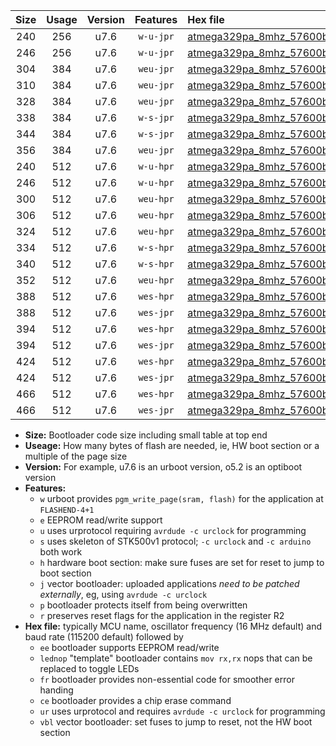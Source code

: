|Size|Usage|Version|Features|Hex file|
|:-:|:-:|:-:|:-:|:--|
|240|256|u7.6|`w-u-jpr`|[atmega329pa_8mhz_57600bps_ur_vbl.hex](https://raw.githubusercontent.com/stefanrueger/urboot/main/atmega329pa_8mhz_57600bps_ur_vbl.hex)|
|246|256|u7.6|`w-u-jpr`|[atmega329pa_8mhz_57600bps_lednop_ur_vbl.hex](https://raw.githubusercontent.com/stefanrueger/urboot/main/atmega329pa_8mhz_57600bps_lednop_ur_vbl.hex)|
|304|384|u7.6|`weu-jpr`|[atmega329pa_8mhz_57600bps_ee_ur_vbl.hex](https://raw.githubusercontent.com/stefanrueger/urboot/main/atmega329pa_8mhz_57600bps_ee_ur_vbl.hex)|
|310|384|u7.6|`weu-jpr`|[atmega329pa_8mhz_57600bps_ee_lednop_ur_vbl.hex](https://raw.githubusercontent.com/stefanrueger/urboot/main/atmega329pa_8mhz_57600bps_ee_lednop_ur_vbl.hex)|
|328|384|u7.6|`weu-jpr`|[atmega329pa_8mhz_57600bps_ee_lednop_fr_ur_vbl.hex](https://raw.githubusercontent.com/stefanrueger/urboot/main/atmega329pa_8mhz_57600bps_ee_lednop_fr_ur_vbl.hex)|
|338|384|u7.6|`w-s-jpr`|[atmega329pa_8mhz_57600bps_vbl.hex](https://raw.githubusercontent.com/stefanrueger/urboot/main/atmega329pa_8mhz_57600bps_vbl.hex)|
|344|384|u7.6|`w-s-jpr`|[atmega329pa_8mhz_57600bps_lednop_vbl.hex](https://raw.githubusercontent.com/stefanrueger/urboot/main/atmega329pa_8mhz_57600bps_lednop_vbl.hex)|
|356|384|u7.6|`weu-jpr`|[atmega329pa_8mhz_57600bps_ee_lednop_fr_ce_ur_vbl.hex](https://raw.githubusercontent.com/stefanrueger/urboot/main/atmega329pa_8mhz_57600bps_ee_lednop_fr_ce_ur_vbl.hex)|
|240|512|u7.6|`w-u-hpr`|[atmega329pa_8mhz_57600bps_ur.hex](https://raw.githubusercontent.com/stefanrueger/urboot/main/atmega329pa_8mhz_57600bps_ur.hex)|
|246|512|u7.6|`w-u-hpr`|[atmega329pa_8mhz_57600bps_lednop_ur.hex](https://raw.githubusercontent.com/stefanrueger/urboot/main/atmega329pa_8mhz_57600bps_lednop_ur.hex)|
|300|512|u7.6|`weu-hpr`|[atmega329pa_8mhz_57600bps_ee_ur.hex](https://raw.githubusercontent.com/stefanrueger/urboot/main/atmega329pa_8mhz_57600bps_ee_ur.hex)|
|306|512|u7.6|`weu-hpr`|[atmega329pa_8mhz_57600bps_ee_lednop_ur.hex](https://raw.githubusercontent.com/stefanrueger/urboot/main/atmega329pa_8mhz_57600bps_ee_lednop_ur.hex)|
|324|512|u7.6|`weu-hpr`|[atmega329pa_8mhz_57600bps_ee_lednop_fr_ur.hex](https://raw.githubusercontent.com/stefanrueger/urboot/main/atmega329pa_8mhz_57600bps_ee_lednop_fr_ur.hex)|
|334|512|u7.6|`w-s-hpr`|[atmega329pa_8mhz_57600bps.hex](https://raw.githubusercontent.com/stefanrueger/urboot/main/atmega329pa_8mhz_57600bps.hex)|
|340|512|u7.6|`w-s-hpr`|[atmega329pa_8mhz_57600bps_lednop.hex](https://raw.githubusercontent.com/stefanrueger/urboot/main/atmega329pa_8mhz_57600bps_lednop.hex)|
|352|512|u7.6|`weu-hpr`|[atmega329pa_8mhz_57600bps_ee_lednop_fr_ce_ur.hex](https://raw.githubusercontent.com/stefanrueger/urboot/main/atmega329pa_8mhz_57600bps_ee_lednop_fr_ce_ur.hex)|
|388|512|u7.6|`wes-hpr`|[atmega329pa_8mhz_57600bps_ee.hex](https://raw.githubusercontent.com/stefanrueger/urboot/main/atmega329pa_8mhz_57600bps_ee.hex)|
|388|512|u7.6|`wes-jpr`|[atmega329pa_8mhz_57600bps_ee_vbl.hex](https://raw.githubusercontent.com/stefanrueger/urboot/main/atmega329pa_8mhz_57600bps_ee_vbl.hex)|
|394|512|u7.6|`wes-hpr`|[atmega329pa_8mhz_57600bps_ee_lednop.hex](https://raw.githubusercontent.com/stefanrueger/urboot/main/atmega329pa_8mhz_57600bps_ee_lednop.hex)|
|394|512|u7.6|`wes-jpr`|[atmega329pa_8mhz_57600bps_ee_lednop_vbl.hex](https://raw.githubusercontent.com/stefanrueger/urboot/main/atmega329pa_8mhz_57600bps_ee_lednop_vbl.hex)|
|424|512|u7.6|`wes-hpr`|[atmega329pa_8mhz_57600bps_ee_lednop_fr.hex](https://raw.githubusercontent.com/stefanrueger/urboot/main/atmega329pa_8mhz_57600bps_ee_lednop_fr.hex)|
|424|512|u7.6|`wes-jpr`|[atmega329pa_8mhz_57600bps_ee_lednop_fr_vbl.hex](https://raw.githubusercontent.com/stefanrueger/urboot/main/atmega329pa_8mhz_57600bps_ee_lednop_fr_vbl.hex)|
|466|512|u7.6|`wes-hpr`|[atmega329pa_8mhz_57600bps_ee_lednop_fr_ce.hex](https://raw.githubusercontent.com/stefanrueger/urboot/main/atmega329pa_8mhz_57600bps_ee_lednop_fr_ce.hex)|
|466|512|u7.6|`wes-jpr`|[atmega329pa_8mhz_57600bps_ee_lednop_fr_ce_vbl.hex](https://raw.githubusercontent.com/stefanrueger/urboot/main/atmega329pa_8mhz_57600bps_ee_lednop_fr_ce_vbl.hex)|

- **Size:** Bootloader code size including small table at top end
- **Useage:** How many bytes of flash are needed, ie, HW boot section or a multiple of the page size
- **Version:** For example, u7.6 is an urboot version, o5.2 is an optiboot version
- **Features:**
  + `w` urboot provides `pgm_write_page(sram, flash)` for the application at `FLASHEND-4+1`
  + `e` EEPROM read/write support
  + `u` uses urprotocol requiring `avrdude -c urclock` for programming
  + `s` uses skeleton of STK500v1 protocol; `-c urclock` and `-c arduino` both work
  + `h` hardware boot section: make sure fuses are set for reset to jump to boot section
  + `j` vector bootloader: uploaded applications *need to be patched externally*, eg, using `avrdude -c urclock`
  + `p` bootloader protects itself from being overwritten
  + `r` preserves reset flags for the application in the register R2
- **Hex file:** typically MCU name, oscillator frequency (16 MHz default) and baud rate (115200 default) followed by
  + `ee` bootloader supports EEPROM read/write
  + `lednop` "template" bootloader contains `mov rx,rx` nops that can be replaced to toggle LEDs
  + `fr` bootloader provides non-essential code for smoother error handing
  + `ce` bootloader provides a chip erase command
  + `ur` uses urprotocol and requires `avrdude -c urclock` for programming
  + `vbl` vector bootloader: set fuses to jump to reset, not the HW boot section
